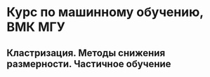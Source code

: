 # Курс по машинному обучению, ВМК МГУ
## Кластризация. Методы снижения размерности. Частичное обучение
